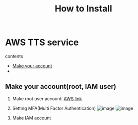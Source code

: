 <h1 align="center"> How to Install </h1> <br>

# AWS TTS service

contents
- [Make your account](#account)
- 

## Make your account(root, IAM user)
1. Make root user account: [AWS link](https://aws.amazon.com/ko/)

2. Setting MFA(Multi Factor Authentication)
![image](https://github.com/kmw4097/OCR/assets/98750892/5a766081-15d8-4464-9f51-7f14b057f6c2)
![image](https://github.com/kmw4097/OCR/assets/98750892/c9fd5859-9dc6-4900-a584-dc26c5dff476)

3. Make IAM account

